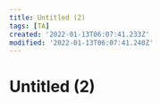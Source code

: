 ```yaml
---
title: Untitled (2)
tags: [TA]
created: '2022-01-13T06:07:41.233Z'
modified: '2022-01-13T06:07:41.240Z'
---
```


# Untitled (2)
